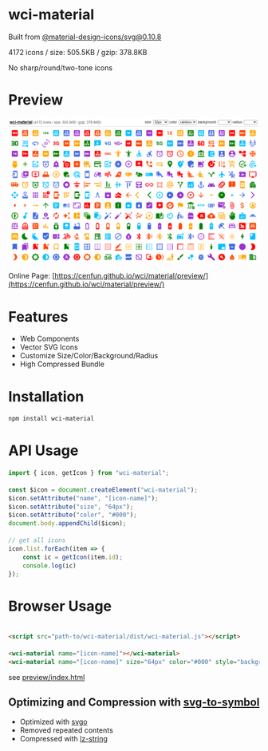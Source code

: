 # wci-material
Built from [@material-design-icons/svg@0.10.8](https://github.com/marella/material-design-icons)  

4172 icons / size: 505.5KB / gzip: 378.8KB  

No sharp/round/two-tone icons

# Preview
![screenshot](preview/screenshot.png)

Online Page: [https://cenfun.github.io/wci/material/preview/](https://cenfun.github.io/wci/material/preview/)

# Features
* Web Components
* Vector SVG Icons 
* Customize Size/Color/Background/Radius
* High Compressed Bundle
# Installation
```sh
npm install wci-material
```
# API Usage
```js
import { icon, getIcon } from "wci-material";

const $icon = document.createElement("wci-material");
$icon.setAttribute("name", "[icon-name]");
$icon.setAttribute("size", "64px");
$icon.setAttribute("color", "#000");
document.body.appendChild($icon);

// get all icons
icon.list.forEach(item => {
    const ic = getIcon(item.id);
    console.log(ic)
});
```
# Browser Usage
```html

<script src="path-to/wci-material/dist/wci-material.js"></script>

<wci-material name="[icon-name]"></wci-material>
<wci-material name="[icon-name]" size="64px" color="#000" style="background:#f5f5f5;"></wci-material>
```
see [preview/index.html](preview/index.html)

## Optimizing and Compression with [svg-to-symbol](https://github.com/cenfun/svg-to-symbol)
* Optimized with [svgo](https://github.com/svg/svgo)
* Removed repeated contents
* Compressed with [lz-string](https://github.com/pieroxy/lz-string)